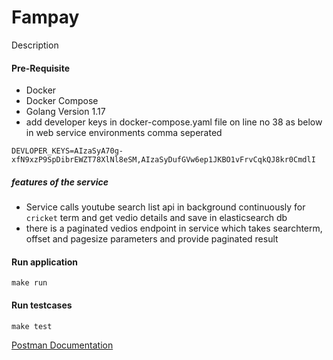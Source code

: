 # **Fampay**

Description

#### Pre-Requisite
- Docker
- Docker Compose
- Golang Version 1.17
- add developer keys in docker-compose.yaml file on line no 38 as below in web service environments comma seperated
```
DEVLOPER_KEYS=AIzaSyA70g-xfN9xzP9SpDibrEWZT78XlNl8eSM,AIzaSyDufGVw6ep1JKBO1vFrvCqkQJ8kr0CmdlI
```

##### features of the service
- Service calls youtube search list api in background continuously for `cricket` term and get vedio details and save in elasticsearch db
- there is a paginated vedios endpoint in service which takes searchterm, offset and pagesize parameters and provide paginated result

#### Run application
```
make run
```

#### Run testcases
```
make test
```

[Postman Documentation](https://documenter.getpostman.com/view/3571564/UzQvtQaQ)


